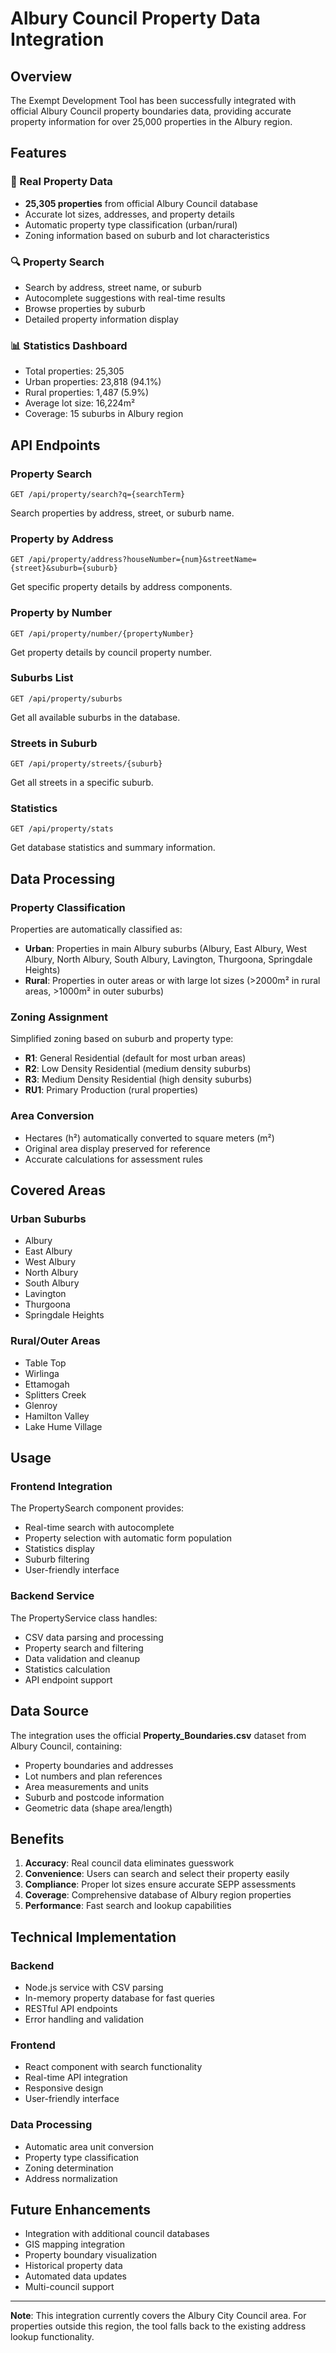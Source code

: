 # Albury Council Property Data Integration

## Overview

The Exempt Development Tool has been successfully integrated with official Albury Council property boundaries data, providing accurate property information for over 25,000 properties in the Albury region.

## Features

### 🏡 Real Property Data
- **25,305 properties** from official Albury Council database
- Accurate lot sizes, addresses, and property details
- Automatic property type classification (urban/rural)
- Zoning information based on suburb and lot characteristics

### 🔍 Property Search
- Search by address, street name, or suburb
- Autocomplete suggestions with real-time results
- Browse properties by suburb
- Detailed property information display

### 📊 Statistics Dashboard
- Total properties: 25,305
- Urban properties: 23,818 (94.1%)
- Rural properties: 1,487 (5.9%)
- Average lot size: 16,224m²
- Coverage: 15 suburbs in Albury region

## API Endpoints

### Property Search
```
GET /api/property/search?q={searchTerm}
```
Search properties by address, street, or suburb name.

### Property by Address
```
GET /api/property/address?houseNumber={num}&streetName={street}&suburb={suburb}
```
Get specific property details by address components.

### Property by Number
```
GET /api/property/number/{propertyNumber}
```
Get property details by council property number.

### Suburbs List
```
GET /api/property/suburbs
```
Get all available suburbs in the database.

### Streets in Suburb
```
GET /api/property/streets/{suburb}
```
Get all streets in a specific suburb.

### Statistics
```
GET /api/property/stats
```
Get database statistics and summary information.

## Data Processing

### Property Classification
Properties are automatically classified as:
- **Urban**: Properties in main Albury suburbs (Albury, East Albury, West Albury, North Albury, South Albury, Lavington, Thurgoona, Springdale Heights)
- **Rural**: Properties in outer areas or with large lot sizes (>2000m² in rural areas, >1000m² in outer suburbs)

### Zoning Assignment
Simplified zoning based on suburb and property type:
- **R1**: General Residential (default for most urban areas)
- **R2**: Low Density Residential (medium density suburbs)
- **R3**: Medium Density Residential (high density suburbs)
- **RU1**: Primary Production (rural properties)

### Area Conversion
- Hectares (h²) automatically converted to square meters (m²)
- Original area display preserved for reference
- Accurate calculations for assessment rules

## Covered Areas

### Urban Suburbs
- Albury
- East Albury
- West Albury
- North Albury
- South Albury
- Lavington
- Thurgoona
- Springdale Heights

### Rural/Outer Areas
- Table Top
- Wirlinga
- Ettamogah
- Splitters Creek
- Glenroy
- Hamilton Valley
- Lake Hume Village

## Usage

### Frontend Integration
The PropertySearch component provides:
- Real-time search with autocomplete
- Property selection with automatic form population
- Statistics display
- Suburb filtering
- User-friendly interface

### Backend Service
The PropertyService class handles:
- CSV data parsing and processing
- Property search and filtering
- Data validation and cleanup
- Statistics calculation
- API endpoint support

## Data Source

The integration uses the official **Property_Boundaries.csv** dataset from Albury Council, containing:
- Property boundaries and addresses
- Lot numbers and plan references
- Area measurements and units
- Suburb and postcode information
- Geometric data (shape area/length)

## Benefits

1. **Accuracy**: Real council data eliminates guesswork
2. **Convenience**: Users can search and select their property easily
3. **Compliance**: Proper lot sizes ensure accurate SEPP assessments
4. **Coverage**: Comprehensive database of Albury region properties
5. **Performance**: Fast search and lookup capabilities

## Technical Implementation

### Backend
- Node.js service with CSV parsing
- In-memory property database for fast queries
- RESTful API endpoints
- Error handling and validation

### Frontend
- React component with search functionality
- Real-time API integration
- Responsive design
- User-friendly interface

### Data Processing
- Automatic area unit conversion
- Property type classification
- Zoning determination
- Address normalization

## Future Enhancements

- Integration with additional council databases
- GIS mapping integration
- Property boundary visualization
- Historical property data
- Automated data updates
- Multi-council support

---

**Note**: This integration currently covers the Albury City Council area. For properties outside this region, the tool falls back to the existing address lookup functionality.